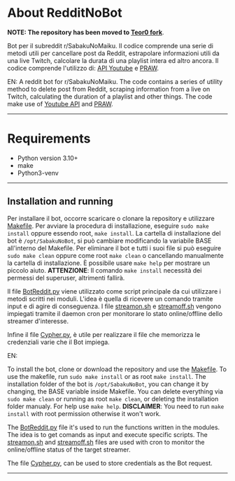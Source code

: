 # About RedditNoBot
**NOTE: The repository has been moved to [Teor0 fork](https://github.com/teor0/ScriptsRedditBot)**.

Bot per il subreddit r/SabakuNoMaiku. Il codice comprende una serie di metodi utili per cancellare post da Reddit, estrapolare informazioni utili da una live Twitch, calcolare la durata di una playlist intera ed altro ancora. Il codice comprende l'utilizzo di: [API Youtube](https://developers.google.com/youtube/v3) e [PRAW](https://praw.readthedocs.io/en/stable/index.html).

EN:
A reddit bot for r/SabakuNoMaiku. The code contains a series of utility method to delete post from Reddit, scraping information from a live on Twitch, calculating the duration of a playlist and other things. The code make use of [Youtube API](https://developers.google.com/youtube/v3) and [PRAW](https://praw.readthedocs.io/en/stable/index.html).


---

# Requirements
- Python version 3.10+
- make
- Python3-venv
---

## Installation and running
Per installare il bot, occorre scaricare o clonare la repository e utilizzare [Makefile](https://github.com/kiurem66/RedditNoBot/blob/main/Makefile). Per avviare la procedura di installazione, eseguire `sudo make install` oppure essendo root, `make install`.
La cartella di installazione del bot è `/opt/SabakuNoBot`, si può cambiare modificando la variabile BASE all'interno del Makefile. Per eliminare il bot e tutti i suoi file si può eseguire `sudo make clean` oppure come root `make clean` o cancellando manualmente la cartella di installazione. È possibile usare `make help` per mostrare un piccolo aiuto.
**ATTENZIONE**: Il comando `make install` necessità dei permessi del superuser, altrimenti fallirà.

Il file [BotReddit.py](https://github.com/kiurem66/RedditNoBot/blob/main/BotReddit.py) viene utilizzato come script principale da cui utilizzare i metodi scritti nei moduli. L'idea è quella di ricevere un comando tramite input e di agire di conseguenza. I file [streamon.sh](https://github.com/kiurem66/RedditNoBot/blob/main/streamon.sh) e [streamoff.sh](https://github.com/kiurem66/RedditNoBot/blob/main/streamoff.sh) vengono impiegati tramite il daemon cron per monitorare lo stato online/offline dello streamer d'interesse.

Infine il file [Cypher.py](https://github.com/kiurem66/RedditNoBot/blob/main/Cypher.py), è utile per realizzare il file che memorizza le credenziali varie che il Bot impiega.

EN:

To install the bot, clone or download the repository and use the [Makefile](https://github.com/kiurem66/RedditNoBot/blob/main/Makefile). To use the makefile, run `sudo make install` or as root `make install`. The installation folder of the bot is `/opt/SabakuNoBot`, you can change it by changing, the BASE variable inside Makefile. You can delete everything via `sudo make clean` or running as root `make clean`, or deleting the installation folder manualy. For help use `make help`.
**DISCLAIMER**: You need to run `make install`  with root permission otherwise it won't work.

The [BotReddit.py](https://github.com/kiurem66/RedditNoBot/blob/main/BotReddit.py) file it's used to run the functions written in the modules. The idea is to get comands as input and execute specific scripts. The [streamon.sh](https://github.com/kiurem66/RedditNoBot/blob/main/streamon.sh) and [streamoff.sh](https://github.com/kiurem66/RedditNoBot/blob/main/streamoff.sh) files are used with cron to monitor the online/offline status of the target streamer.

The file [Cypher.py](https://github.com/kiurem66/RedditNoBot/blob/main/Cypher.py), can be used to store credentials as the Bot request.


---
